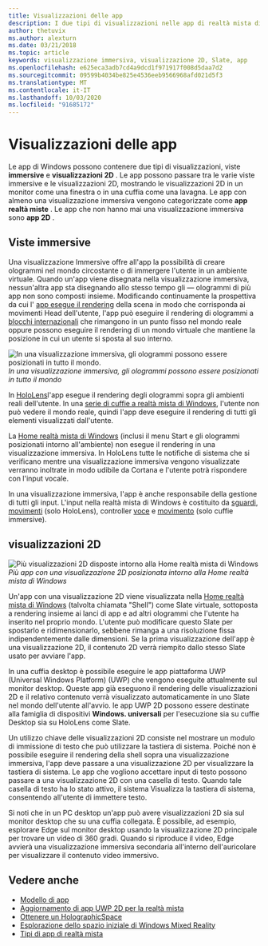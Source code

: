 ```yaml
---
title: Visualizzazioni delle app
description: I due tipi di visualizzazioni nelle app di realtà mista di Windows sono viste immersive e visualizzazioni 2D.
author: thetuvix
ms.author: alexturn
ms.date: 03/21/2018
ms.topic: article
keywords: visualizzazione immersiva, visualizzazione 2D, Slate, app
ms.openlocfilehash: e625eca3adb7cd4a9dcd1f971917f008d5daa7d2
ms.sourcegitcommit: 09599b4034be825e4536eeb9566968afd021d5f3
ms.translationtype: MT
ms.contentlocale: it-IT
ms.lasthandoff: 10/03/2020
ms.locfileid: "91685172"
---
```

# <a name="app-views"></a>Visualizzazioni delle app

Le app di Windows possono contenere due tipi di visualizzazioni, viste **immersive** e **visualizzazioni 2D** . Le app possono passare tra le varie viste immersive e le visualizzazioni 2D, mostrando le visualizzazioni 2D in un monitor come una finestra o in una cuffia come una lavagna. Le app con almeno una visualizzazione immersiva vengono categorizzate come **app realtà miste** . Le app che non hanno mai una visualizzazione immersiva sono **app 2D** .

## <a name="immersive-views"></a>Viste immersive

Una visualizzazione Immersive offre all'app la possibilità di creare ologrammi nel mondo circostante o di immergere l'utente in un ambiente virtuale. Quando un'app viene disegnata nella visualizzazione immersiva, nessun'altra app sta disegnando allo stesso tempo gli &mdash; ologrammi di più app non sono composti insieme. Modificando continuamente la prospettiva da cui l' [app esegue il rendering](../develop/platform-capabilities-and-apis/rendering.md) della scena in modo che corrisponda ai movimenti Head dell'utente, l'app può eseguire il rendering di ologrammi a [blocchi internazionali](coordinate-systems.md) che rimangono in un punto fisso nel mondo reale oppure possono eseguire il rendering di un mondo virtuale che mantiene la posizione in cui un utente si sposta al suo interno.

![In una visualizzazione immersiva, gli ologrammi possono essere posizionati in tutto il mondo.](images/designoverview-940px.jpg)<br>
*In una visualizzazione immersiva, gli ologrammi possono essere posizionati in tutto il mondo*

In [HoloLens](https://docs.microsoft.com/hololens/hololens1-hardware)l'app esegue il rendering degli ologrammi sopra gli ambienti reali dell'utente. In una [serie di cuffie a realtà mista di Windows](../discover/immersive-headset-hardware-details.md), l'utente non può vedere il mondo reale, quindi l'app deve eseguire il rendering di tutti gli elementi visualizzati dall'utente.

La [Home realtà mista di Windows](../discover/navigating-the-windows-mixed-reality-home.md) (inclusi il menu Start e gli ologrammi posizionati intorno all'ambiente) non esegue il rendering in una visualizzazione immersiva. In HoloLens tutte le notifiche di sistema che si verificano mentre una visualizzazione immersiva vengono visualizzate verranno inoltrate in modo udibile da Cortana e l'utente potrà rispondere con l'input vocale.

In una visualizzazione immersiva, l'app è anche responsabile della gestione di tutti gli input. L'input nella realtà mista di Windows è costituito da [sguardi](gaze-and-commit.md), [movimenti](gaze-and-commit.md#composite-gestures) (solo HoloLens), controller [voce](voice-input.md) e [movimento](motion-controllers.md) (solo cuffie immersive).

## <a name="2d-views"></a>visualizzazioni 2D

![Più visualizzazioni 2D disposte intorno alla Home realtà mista di Windows](images/teleportation-940px.png)<br>
*Più app con una visualizzazione 2D posizionata intorno alla Home realtà mista di Windows*

Un'app con una visualizzazione 2D viene visualizzata nella [Home realtà mista di Windows](../discover/navigating-the-windows-mixed-reality-home.md) (talvolta chiamata "Shell") come Slate virtuale, sottoposta a rendering insieme ai lanci di app e ad altri ologrammi che l'utente ha inserito nel proprio mondo. L'utente può modificare questo Slate per spostarlo e ridimensionarlo, sebbene rimanga a una risoluzione fissa indipendentemente dalle dimensioni. Se la prima visualizzazione dell'app è una visualizzazione 2D, il contenuto 2D verrà riempito dallo stesso Slate usato per avviare l'app.

In una cuffia desktop è possibile eseguire le app piattaforma UWP (Universal Windows Platform) (UWP) che vengono eseguite attualmente sul monitor desktop. Queste app già eseguono il rendering delle visualizzazioni 2D e il relativo contenuto verrà visualizzato automaticamente in uno Slate nel mondo dell'utente all'avvio. le app UWP 2D possono essere destinate alla famiglia di dispositivi **Windows. universali** per l'esecuzione sia su cuffie Desktop sia su HoloLens come Slate.

Un utilizzo chiave delle visualizzazioni 2D consiste nel mostrare un modulo di immissione di testo che può utilizzare la tastiera di sistema. Poiché non è possibile eseguire il rendering della shell sopra una visualizzazione immersiva, l'app deve passare a una visualizzazione 2D per visualizzare la tastiera di sistema. Le app che vogliono accettare input di testo possono passare a una visualizzazione 2D con una casella di testo. Quando tale casella di testo ha lo stato attivo, il sistema Visualizza la tastiera di sistema, consentendo all'utente di immettere testo.

Si noti che in un PC desktop un'app può avere visualizzazioni 2D sia sul monitor desktop che su una cuffia collegata. È possibile, ad esempio, esplorare Edge sul monitor desktop usando la visualizzazione 2D principale per trovare un video di 360 gradi. Quando si riproduce il video, Edge avvierà una visualizzazione immersiva secondaria all'interno dell'auricolare per visualizzare il contenuto video immersivo.

## <a name="see-also"></a>Vedere anche

* [Modello di app](app-model.md)
* [Aggiornamento di app UWP 2D per la realtà mista](../develop/porting-apps/building-2d-apps.md)
* [Ottenere un HolographicSpace](../develop/native/getting-a-holographicspace.md)
* [Esplorazione dello spazio iniziale di Windows Mixed Reality](../discover/navigating-the-windows-mixed-reality-home.md)
* [Tipi di app di realtà mista](types-of-mixed-reality-apps.md)
